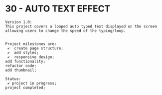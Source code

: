 # 30 - AUTO TEXT EFFECT

    Version 1.0:
    This project covers a looped auto typed text displayed on the screen allowing users to change the speed of the typing/loop.


    Project milestones are:
     ✔  create page structure;
     ✔  add styles;
     ✔  responsive design;
    add functionality;
    refactor code;
    add thumbnail;

    Status:
     ✔ project in progress;
    project completed;
